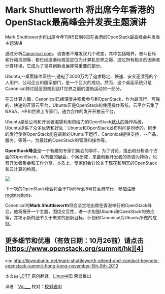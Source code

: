 Mark Shuttleworth 将出席今年香港的OpenStack最高峰会并发表主题演讲
================================================================================
Mark Shuttleworth将出席今年11月5日到8日在香港的OpenStack最高峰会并发表主题演讲

通过分析[Canonical.com][1]，调查者不难发现几个改变，其中包括眼界，奋斗目标和行动准则等，都已经逐渐地规范定位为计算机世界之巅，通过所有相关的因素和计算环境，它成为了领导创新发展非常重要的部分。

Ubuntu,--桌面操作系统--,通电了3000万为了追求稳定、快速、安全还漂亮的个人用户、公司企业和国家部门，是一个巨大的成功，然而，这个桌面系统只是Canonical跨过层层困难到达IT世界之巅的蓬勃运动的一部分。

在云计算方面，Canonical已经深度并积极参与到OpenStack，作为最流行、可靠的、快速的开源云平台，Ubuntu正是OpenStack的使用操作系统，云平台云集了NASA，HP和世界上专家们，通力合作的发开开放云平台。

Ubuntu是给公司和开发者渴望利用的给力的OpenStack[默认的][2]操作系统，Ubuntu提供了众多优势和好处：Ubuntu和OpenStack发布时间是同步的，同步的发行使得OpenStack能在最新的Utuntu下运行，Canonical提供支持，--产品，服务，等等--，为最佳的OpenStack的管理和操作等。


**OpenStack峰会**是一个有趣的专家们集会的事件，为了讨论，提出和分析各个方面的OpenStack，以有趣的展会，个案研究，来自创新开发者的基调为特色，也有开发者集会和工作分享，本质上，专家们会讨论关于现在和明天的OpenStack和云计算的格局。

![](http://iloveubuntu.net/pictures_me/openstack%20summit%20hong%20kong%202013.png)

下一次的OpenStack峰会将会于11月5号到8号在香港举行，参加注册[registrations][3]。

Canonical的**Mark Shuttleworth**将会坚定地出席在香港举行的OpenStack峰会，他将展开一个主题，围绕交互性，进一步加强Ubuntu和OpenStack的效应等，并揭示新的细节关于未来的创新目标，计划和Canonical为Ubuntu所做的成就。

更多细节和优惠（有效日期：10月26前）请点击 [https://www.openstack.org/summit/hk][4]
--------------------------------------------------------------------------------

via: http://iloveubuntu.net/mark-shuttleworth-attend-and-conduct-keynote-openstack-summit-hong-kong-november-5th-8th-2013

本文由 [LCTT](https://github.com/LCTT/TranslateProject) 原创翻译，[Linux中国](http://linux.cn/) 荣誉推出

译者：[Vic___](http://blog.csdn.net/Vic___) 校对：[校对者ID](https://github.com/校对者ID)

[1]:http://www.canonical.com/
[2]:http://www.ubuntu.com/cloud/tools/openstack
[3]:https://www.eventbrite.com/event/6786581849/o21
[4]:https://www.openstack.org/summit/hk